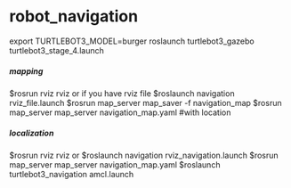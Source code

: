 # robot_navigation
export TURTLEBOT3_MODEL=burger
roslaunch turtlebot3_gazebo turtlebot3_stage_4.launch

##### mapping
$rosrun rviz rviz
or if you have rviz file
$roslaunch navigation rviz_file.launch
$rosrun map_server map_saver -f navigation_map
$rosrun map_server map_server navigation_map.yaml     #with location

##### localization
$rosrun rviz rviz
or
$roslaunch navigation rviz_navigation.launch
$rosrun map_server map_server navigation_map.yaml
$roslaunch turtlebot3_navigation amcl.launch
